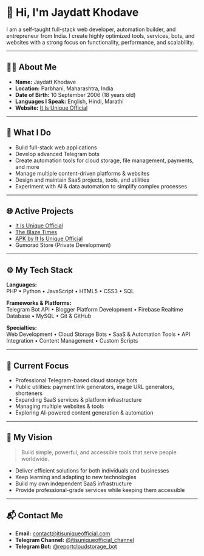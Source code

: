 # 👋 Hi, I'm Jaydatt Khodave

I am a self-taught full-stack web developer, automation builder, and entrepreneur from India. I create highly optimized tools, services, bots, and websites with a strong focus on functionality, performance, and scalability.

---

## 🧑‍💻 About Me

- **Name:** Jaydatt Khodave  
- **Location:** Parbhani, Maharashtra, India  
- **Date of Birth:** 10 September 2006 (18 years old)  
- **Languages I Speak:** English, Hindi, Marathi  
- **Website:** [It Is Unique Official](https://itisuniqueofficial.com/)

---

## 🚀 What I Do

- Build full-stack web applications
- Develop advanced Telegram bots
- Create automation tools for cloud storage, file management, payments, and more
- Manage multiple content-driven platforms & websites
- Design and maintain SaaS projects, tools, and utilities
- Experiment with AI & data automation to simplify complex processes

---

## 🌐 Active Projects

- [It Is Unique Official](https://itisuniqueofficial.com/)
- [The Blaze Times](https://theblazetimes.in/)
- [APK by It Is Unique Official](https://apk.itisuniqueofficial.com/)
- Gumorad Store (Private Development)

---

## ⚙️ My Tech Stack

**Languages:**  
PHP • Python • JavaScript • HTML5 • CSS3 • SQL

**Frameworks & Platforms:**  
Telegram Bot API • Blogger Platform Development • Firebase Realtime Database • MySQL • Git & GitHub

**Specialties:**  
Web Development • Cloud Storage Bots • SaaS & Automation Tools • API Integration • Content Management • Custom Scripts

---

## 🔧 Current Focus

- Professional Telegram-based cloud storage bots  
- Public utilities: payment link generators, image URL generators, shorteners  
- Expanding SaaS services & platform infrastructure  
- Managing multiple websites & tools  
- Exploring AI-powered content generation & automation

---

## 🎯 My Vision

> Build simple, powerful, and accessible tools that serve people worldwide.

- Deliver efficient solutions for both individuals and businesses
- Keep learning and adapting to new technologies
- Build my own independent SaaS infrastructure
- Provide professional-grade services while keeping them accessible

---

## 📬 Contact Me

- **Email:** contact@itisuniqueofficial.com  
- **Telegram Channel:** [@itisuniqueofficial_channel](https://t.me/itisuniqueofficial_channel)  
- **Telegram Bot:** [@reportcloudstorage_bot](https://t.me/reportcloudstorage_bot)
